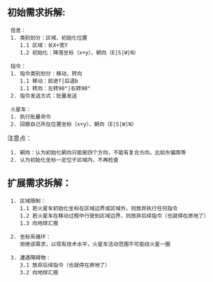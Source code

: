 
 ## 初始需求拆解:
 
     信息：
     1. 类别划分：区域、初始化位置
        1.1 区域：长X+宽Y
        1.2 初始化：降落坐标（x+y）、朝向（E|S|W|N）
    
     指令：
     1. 指令类别划分：移动、转向
        1.1 移动：前进f|后退b
        1.1 转向：左转90°|右转90°
     2. 指令发送方式：批量发送
    
     火星车：
     1. 执行批量命令
     2. 回报自己所在位置坐标（x+y）、朝向（E|S|W|N）



注意点：
    
     1. 朝向：认为初始化朝向只能是四个方向，不能有复合方向，比如东偏南等
     2. 认为初始化坐标一定位于区域内，不再检查
 
 
 ## 扩展需求拆解：
 
     1. 区域限制：
        1.1 若火星车初始化坐标在区域边界或区域外，则放弃执行任何指令
        1.2 若火星车在移动过程中行驶到区域边界，则放弃后续指令（也就停在原地了）
        1.3 向地球汇报
    
     2. 坐标系循环：
        拒绝该需求，以现有技术水平，火星车活动范围不可能绕火星一圈
        
     3. 遭遇障碍物：
        3.1 放弃后续指令（也就停在原地了）
        3.2 向地球汇报
